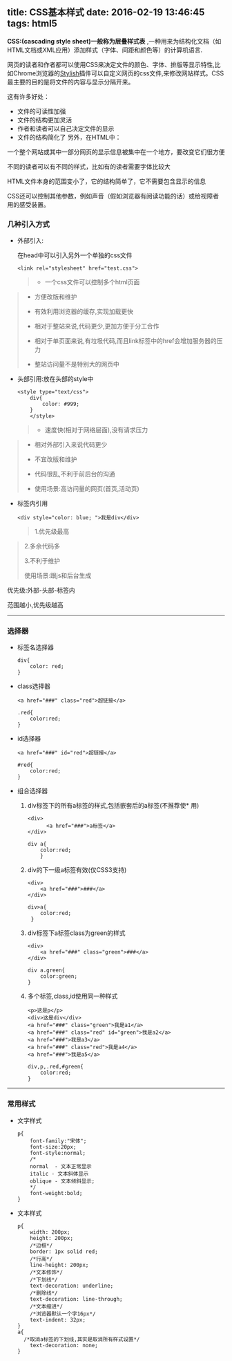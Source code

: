 title: CSS基本样式
date: 2016-02-19 13:46:45
tags: html5
---

**CSS:(cascading style sheet)一般称为层叠样式表**
,一种用来为结构化文档（如HTML文档或XML应用）添加样式（字体、间距和颜色等）的计算机语言.

网页的读者和作者都可以使用CSS来决定文件的颜色、字体、排版等显示特性,比如Chrome浏览器的[Stylish](https://userstyles.org/)插件可以自定义网页的css文件,来修改网站样式。CSS最主要的目的是将文件的内容与显示分隔开来。

这有许多好处：

* 文件的可读性加强
* 文件的结构更加灵活
* 作者和读者可以自己决定文件的显示
* 文件的结构简化了
另外，在HTML中：

一个整个网站或其中一部分网页的显示信息被集中在一个地方，要改变它们很方便

不同的读者可以有不同的样式，比如有的读者需要字体比较大

HTML文件本身的范围变小了，它的结构简单了，它不需要包含显示的信息

CSS还可以控制其他参数，例如声音（假如浏览器有阅读功能的话）或给视障者用的感受装置。

### 几种引入方式

*  外部引入:

	在head中可以引入另外一个单独的css文件

	```
	<link rel="stylesheet" href="test.css">
	```
	

	>  * 一个css文件可以控制多个html页面
> 
>  * 方便改版和维护 
> 
>  * 有效利用浏览器的缓存,实现加载更快
> 
>  * 相对于整站来说,代码更少,更加方便于分工合作
> 
>  * 相对于单页面来说,有垃圾代码,而且link标签中的href会增加服务器的压力
> 
>  * 整站访问量不是特别大的网页中

  

* 头部引用:放在头部的style中

	```
	<style type="text/css">
		div{
			color: #999;
		}
		</style>
	```


	>  * 速度快(相对于网络层面),没有请求压力
> 
>  * 相对外部引入来说代码更少
> 
>  * 不宜改版和维护
> 
>  * 代码很乱,不利于前后台的沟通
> 
>  * 使用场景:高访问量的网页(首页,活动页)


* 标签内引用

	```
	<div style="color: blue; ">我是div</div>
	```
	>  1.优先级最高
> 
>  2.多余代码多
> 
>  3.不利于维护
> 
>  使用场景:跟js和后台生成


 优先级:外部-头部-标签内

 范围越小,优先级越高

---


### 选择器

* 标签名选择器

	```
	div{
		color: red;
	}
	```

* class选择器

	```
	<a href="###" class="red">超链接</a>
	```
	```
	.red{
		color:red;
	}
	```

* id选择器

	```
	<a href="###" id="red">超链接</a>
	```
	```
	#red{
	 	color:red;
	}
	```
* 组合选择器

	1. div标签下的所有a标签的样式,包括嵌套后的a标签(不推荐使* 用)

  		```
		<div>
			  <a href="###">a标签</a>
		</div>
		```
		```
		div a{
			color:red;
			}
		```

	2. div的下一级a标签有效(仅CSS3支持) 

		```
		<div>
		 	<a href="###">###</a>
		</div>
		```
		```
		div>a{
			color:red;
		 }
		```

	3. div标签下a标签class为green的样式

		```
		<div>
			<a href="###" class="green">###</a>
		</div>
		```
		```
		div a.green{
			color:green;
		}
		```
	4. 多个标签,class,id使用同一种样式

		```
		<p>这是p</p>
		<div>这是div</div>
		<a href="###" class="green">我是a1</a>
		<a href="###" class="red" id="green">我是a2</a>
		<a href="###">我是a3</a>
		<a href="###" class="red">我是a4</a>
		<a href="###">我是a5</a>
		```
		```
		div,p,.red,#green{
			color:red;
		}
		```

---

### 常用样式

* 文字样式

	```
	p{
		font-family:"宋体";
		font-size:20px;
		font-style:normal;
	  	/*
  		normal  - 文本正常显示
	  	italic - 文本斜体显示
  		oblique - 文本倾斜显示;
	  	*/
  		font-weight:bold;
	}
	```

* 文本样式

	```
	p{
		width: 200px;
		height: 200px;
		/*边框*/
		border: 1px solid red;
		/*行高*/
		line-height: 200px;
		/*文本修饰*/
		/*下划线*/
		text-decoration: underline;
		/*删除线*/
		text-decoration: line-through;
		/*文本缩进*/
		/*浏览器默认一个字16px*/
		text-indent: 32px;
	}
	a{
	  /*取消a标签的下划线,其实是取消所有样式设置*/
		text-decoration: none;
	}
```